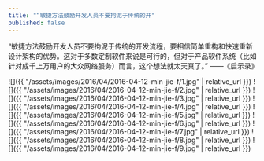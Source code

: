 ```yaml
---
title: "“敏捷方法鼓励开发人员不要拘泥于传统的开"
published: false
---
```

“敏捷方法鼓励开发人员不要拘泥于传统的开发流程，要相信简单重构和快速重新设计架构的优势。这对于多数定制软件来说是可行的，但对于产品软件系统（比如针对成千上万用户的大众网络服务）而言，这个想法就太天真了。”
          ——《启示录》



![]({{ "/assets/images/2016/04/2016-04-12-min-jie-f/1.jpg" | relative_url }})
![]({{ "/assets/images/2016/04/2016-04-12-min-jie-f/2.jpg" | relative_url }})
![]({{ "/assets/images/2016/04/2016-04-12-min-jie-f/3.jpg" | relative_url }})
![]({{ "/assets/images/2016/04/2016-04-12-min-jie-f/4.jpg" | relative_url }})
![]({{ "/assets/images/2016/04/2016-04-12-min-jie-f/5.jpg" | relative_url }})
![]({{ "/assets/images/2016/04/2016-04-12-min-jie-f/6.jpg" | relative_url }})
![]({{ "/assets/images/2016/04/2016-04-12-min-jie-f/7.jpg" | relative_url }})
![]({{ "/assets/images/2016/04/2016-04-12-min-jie-f/8.jpg" | relative_url }})
![]({{ "/assets/images/2016/04/2016-04-12-min-jie-f/9.jpg" | relative_url }})
